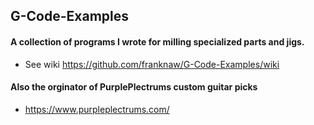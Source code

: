 ## G-Code-Examples
#### A collection of programs I wrote for milling specialized parts and jigs. 
* See wiki https://github.com/franknaw/G-Code-Examples/wiki

#### Also the orginator of PurplePlectrums custom guitar picks
* https://www.purpleplectrums.com/
